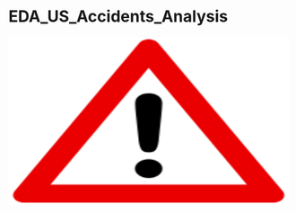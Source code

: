 # EDA_US_Accidents_Analysis

<a href="url"><img src="accident.png" align="center" height="300" width="500" ></a>
